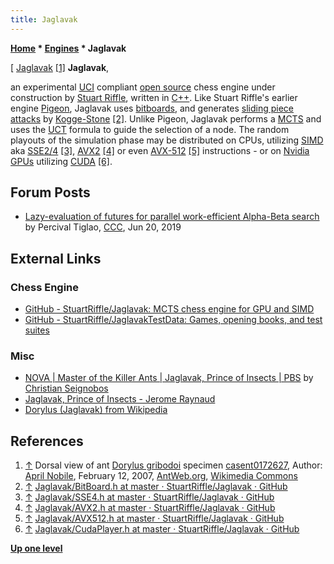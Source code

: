 ```yaml
---
title: Jaglavak
---
```

**[Home](Home "Home") \* [Engines](Engines "Engines") \* Jaglavak**



[ [Jaglavak](https://en.wikipedia.org/wiki/Jaglavak) <a id="cite-note-1" href="#cite-ref-1">[1]</a>
**Jaglavak**,  

an experimental [UCI](UCI "UCI") compliant [open source](Category:Open_Source "Category:Open Source") chess engine under construction by [Stuart Riffle](Stuart_Riffle "Stuart Riffle"), written in [C++](Cpp "Cpp").
Like Stuart Riffle's earlier engine [Pigeon](Pigeon "Pigeon"), Jaglavak uses [bitboards](Bitboards "Bitboards"), and generates [sliding piece attacks](Sliding_Piece_Attacks "Sliding Piece Attacks") by [Kogge-Stone](Kogge-Stone_Algorithm "Kogge-Stone Algorithm") <a id="cite-note-2" href="#cite-ref-2">[2]</a>.
Unlike Pigeon, Jaglavak performs a [MCTS](Monte-Carlo_Tree_Search "Monte-Carlo Tree Search") and uses the [UCT](UCT "UCT") formula to guide the selection of a node.
The random playouts of the simulation phase may be distributed on CPUs, utilizing [SIMD](SIMD_and_SWAR_Techniques "SIMD and SWAR Techniques") aka [SSE2/4](SSE2 "SSE2") <a id="cite-note-3" href="#cite-ref-3">[3]</a>, [AVX2](AVX2 "AVX2") <a id="cite-note-4" href="#cite-ref-4">[4]</a> or even [AVX-512](AVX-512 "AVX-512") <a id="cite-note-5" href="#cite-ref-5">[5]</a> instructions - or on [Nvidia](Nvidia "Nvidia") [GPUs](GPU "GPU") utilizing [CUDA](https://en.wikipedia.org/wiki/CUDA) <a id="cite-note-6" href="#cite-ref-6">[6]</a>.



## Forum Posts


* [Lazy-evaluation of futures for parallel work-efficient Alpha-Beta search](http://www.talkchess.com/forum3/viewtopic.php?f=7&t=71058) by Percival Tiglao, [CCC](CCC "CCC"), Jun 20, 2019


## External Links


### Chess Engine


* [GitHub - StuartRiffle/Jaglavak: MCTS chess engine for GPU and SIMD](https://github.com/StuartRiffle/Jaglavak)
* [GitHub - StuartRiffle/JaglavakTestData: Games, opening books, and test suites](https://github.com/StuartRiffle/JaglavakTestData)


### Misc


* [NOVA | Master of the Killer Ants | Jaglavak, Prince of Insects | PBS](https://www.pbs.org/wgbh/nova/ants/mofu.html) by [Christian Seignobos](https://www.cairn-int.info/publications-de-Christian-Seignobos--783.htm#)
* [Jaglavak, Prince of Insects - Jerome Raynaud](https://www.jeromeraynaud.com/en/portfolio-items/jaglavak-prince-insectes/)
* [Dorylus (Jaglavak) from Wikipedia](https://en.wikipedia.org/wiki/Dorylus)


## References


1. <a id="cite-ref-1" href="#cite-note-1">↑</a> Dorsal view of ant [Dorylus gribodoi](https://en.wikipedia.org/wiki/Dorylus_gribodoi) specimen [casent0172627](https://www.antweb.org/specimen.do?name=casent0172627), Author: [April Nobile](https://www.antweb.org/artist.do?id=69), February 12, 2007, [AntWeb.org](http://www.antweb.org/bigPicture.do?name=casent0172627&number=1&shot=d), [Wikimedia Commons](https://en.wikipedia.org/wiki/Wikimedia_Commons)
2. <a id="cite-ref-2" href="#cite-note-2">↑</a> [Jaglavak/BitBoard.h at master · StuartRiffle/Jaglavak · GitHub](https://github.com/StuartRiffle/Jaglavak/blob/master/Source/Chess/BitBoard.h)
3. <a id="cite-ref-3" href="#cite-note-3">↑</a> [Jaglavak/SSE4.h at master · StuartRiffle/Jaglavak · GitHub](https://github.com/StuartRiffle/Jaglavak/blob/master/Source/Player/SSE4.h)
4. <a id="cite-ref-4" href="#cite-note-4">↑</a> [Jaglavak/AVX2.h at master · StuartRiffle/Jaglavak · GitHub](https://github.com/StuartRiffle/Jaglavak/blob/master/Source/Player/AVX2.h)
5. <a id="cite-ref-5" href="#cite-note-5">↑</a> [Jaglavak/AVX512.h at master · StuartRiffle/Jaglavak · GitHub](https://github.com/StuartRiffle/Jaglavak/blob/master/Source/Player/AVX512.h)
6. <a id="cite-ref-6" href="#cite-note-6">↑</a> [Jaglavak/CudaPlayer.h at master · StuartRiffle/Jaglavak · GitHub](https://github.com/StuartRiffle/Jaglavak/blob/master/Source/Player/CudaPlayer.h)

**[Up one level](Engines "Engines")**







 
